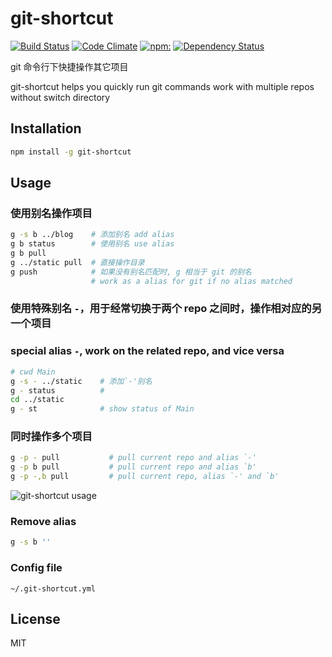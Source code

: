 # git-shortcut

[![Build Status](https://travis-ci.org/yangg/git-shortcut.svg?branch=master)](https://travis-ci.org/yangg/git-shortcut) [![Code Climate](https://codeclimate.com/github/yangg/git-shortcut/badges/gpa.svg)](https://codeclimate.com/github/yangg/git-shortcut) [![npm:](https://img.shields.io/npm/v/git-shortcut.svg?style=flat)](https://www.npmjs.com/packages/git-shortcut) [![Dependency Status](https://david-dm.org/yangg/git-shortcut.svg)](https://david-dm.org/yangg/git-shortcut)

git 命令行下快捷操作其它项目

git-shortcut helps you quickly run git commands work with multiple repos without switch directory

## Installation
```bash
npm install -g git-shortcut
```

## Usage

### 使用别名操作项目
```bash
g -s b ../blog    # 添加别名 add alias
g b status        # 使用别名 use alias
g b pull
g ../static pull  # 直接操作目录
g push            # 如果没有别名匹配时, g 相当于 git 的别名
                  # work as a alias for git if no alias matched
```

### 使用特殊别名 `-`，用于经常切换于两个 repo 之间时，操作相对应的另一个项目
### special alias `-`, work on the related repo, and vice versa
```bash
# cwd Main
g -s - ../static    # 添加`-'别名
g - status          #
cd ../static
g - st              # show status of Main
```

### 同时操作多个项目
```bash
g -p - pull           # pull current repo and alias `-'
g -p b pull           # pull current repo and alias `b'
g -p -,b pull         # pull current repo, alias `-' and `b'
```

![git-shortcut usage](https://cloud.githubusercontent.com/assets/409225/16899413/71c59dda-4c35-11e6-8d93-ad261a99fe8a.gif)

### Remove alias
```bash
g -s b ''
```

### Config file
`~/.git-shortcut.yml`


## License
MIT
